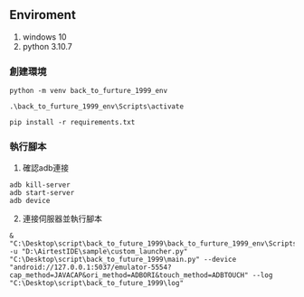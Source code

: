 #
## Enviroment
1. windows 10
2. python 3.10.7

### 創建環境
```
python -m venv back_to_furture_1999_env

.\back_to_furture_1999_env\Scripts\activate

pip install -r requirements.txt
```

### 執行腳本
1. 確認adb連接
```
adb kill-server 
adb start-server
adb device
```
2. 連接伺服器並執行腳本
```
& "C:\Desktop\script\back_to_future_1999\back_to_furture_1999_env\Scripts\python.exe" -u "D:\AirtestIDE\sample\custom_launcher.py" "C:\Desktop\script\back_to_future_1999\main.py" --device "android://127.0.0.1:5037/emulator-5554?cap_method=JAVACAP&ori_method=ADBORI&touch_method=ADBTOUCH" --log "C:\Desktop\script\back_to_future_1999\log"

```